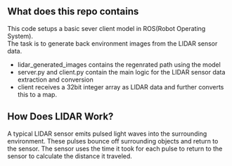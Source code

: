 ## What does this repo contains
This code setups a basic sever client model in ROS(Robot Operating System).  
The task is to generate back environment images from the LIDAR sensor data.
  
- lidar_generated_images contains the regenrated path using the model
- server.py and client.py contain the main logic for the LIDAR sensor data extraction and conversion
- client receives a 32bit integer array as LIDAR data and further converts this to a map.

## How Does LIDAR Work? 
A typical LIDAR sensor emits pulsed light waves into the surrounding environment. These pulses bounce off surrounding objects and return to the sensor. The sensor uses the time it took for each pulse to return to the sensor to calculate the distance it traveled.
